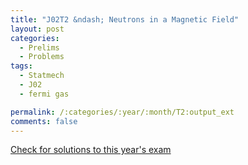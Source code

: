 ```yaml
---
title: "J02T2 &ndash; Neutrons in a Magnetic Field"
layout: post
categories:
  - Prelims
  - Problems
tags:
  - Statmech
  - J02
  - fermi gas

permalink: /:categories/:year/:month/T2:output_ext
comments: false
---
```

<object data="2002J2T.pdf" type="application/pdf" width="100%" height="500"></object>
<div class="message"><a href='https://princetonprelim.com/prelim/8/'>Check for solutions to this year's exam</a></div>